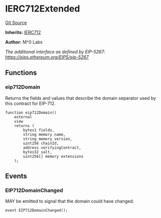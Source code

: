 # IERC712Extended
[Git Source](https://github.com/MZero-Labs/common/blob/9da96e78d24aadd41ee6f776b7b028203782b632/src/interfaces/IERC712Extended.sol)

**Inherits:**
[IERC712](/src/interfaces/IERC712.sol/interface.IERC712.md)

**Author:**
M^0 Labs

*The additional interface as defined by EIP-5267: https://eips.ethereum.org/EIPS/eip-5267*


## Functions
### eip712Domain

Returns the fields and values that describe the domain separator used by this contract for EIP-712.


```solidity
function eip712Domain()
    external
    view
    returns (
        bytes1 fields,
        string memory name,
        string memory version,
        uint256 chainId,
        address verifyingContract,
        bytes32 salt,
        uint256[] memory extensions
    );
```

## Events
### EIP712DomainChanged
MAY be emitted to signal that the domain could have changed.


```solidity
event EIP712DomainChanged();
```

